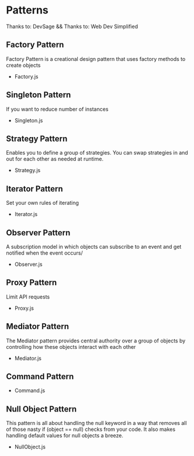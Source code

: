 # Patterns
Thanks to: DevSage && Thanks to: Web Dev Simplified

## Factory Pattern
Factory Pattern is a creational design pattern that uses factory methods to create objects
- Factory.js

## Singleton Pattern
If you want to reduce number of instances
- Singleton.js

## Strategy Pattern
Enables you to define a group of strategies. You can swap strategies in and out for each other as needed at runtime.
- Strategy.js

## Iterator Pattern
 Set your own rules of iterating
- Iterator.js

## Observer Pattern
A subscription model in which objects can subscribe to an event and get notified when the event occurs/
- Observer.js

## Proxy Pattern
Limit API requests
- Proxy.js

## Mediator Pattern
The Mediator pattern provides central authority over a group of objects by controlling how these objects interact with each other
- Mediator.js

## Command Pattern
- Command.js

## Null Object Pattern
This pattern is all about handling the null keyword in a way that removes all of those nasty if (object == null) checks from your code. It also makes handling default values for null objects a breeze.
- NullObject.js